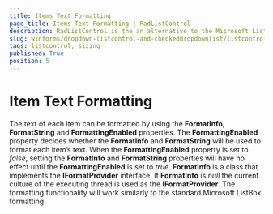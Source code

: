 ```yaml
---
title: Items Text Formatting
page_title: Items Text Formatting | RadListControl
description: RadListControl is the an alternative to the Microsoft ListBox control.
slug: winforms/dropdown-listcontrol-and-checkeddropdownlist/listcontrol/features/items-text-formatting
tags: listcontrol, sizing
published: True
position: 5  
---
```


# Item Text Formatting

The text of each item can be formatted by using the __FormatInfo__, __FormatString__ and __FormattingEnabled__ properties. The __FormattingEnabled__ property decides whether the __FormatInfo__ and __FormatString__ will be used to format each item’s text. When the __FormattingEnabled__ property is set to *false*, setting the __FormatInfo__ and __FormatString__ properties will have no effect until the __FormattingEnabled__ is set to *true*. __FormatInfo__ is a class that implements the __IFormatProvider__ interface. If __FormatInfo__ is *null* the current culture of the executing thread is used as the __IFormatProvider__. The formatting functionality will work similarly to the standard Microsoft ListBox formatting. 
